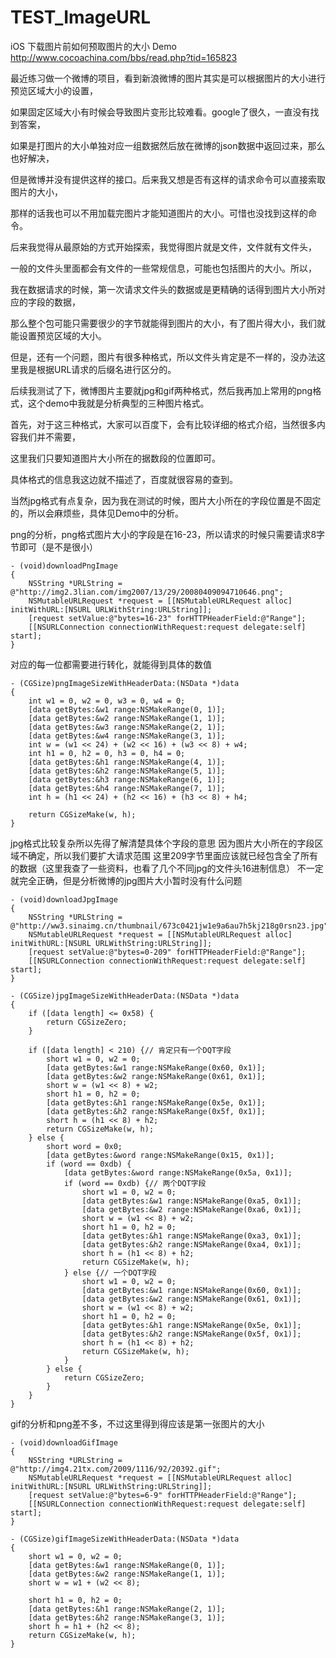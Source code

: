 # TEST_ImageURL
iOS 下载图片前如何预取图片的大小 Demo http://www.cocoachina.com/bbs/read.php?tid=165823

最近练习做一个微博的项目，看到新浪微博的图片其实是可以根据图片的大小进行预览区域大小的设置，

如果固定区域大小有时候会导致图片变形比较难看。google了很久，一直没有找到答案，

如果是打图片的大小单独对应一组数据然后放在微博的json数据中返回过来，那么也好解决，

但是微博并没有提供这样的接口。后来我又想是否有这样的请求命令可以直接索取图片的大小，

那样的话我也可以不用加载完图片才能知道图片的大小。可惜也没找到这样的命令。


后来我觉得从最原始的方式开始探索，我觉得图片就是文件，文件就有文件头，

一般的文件头里面都会有文件的一些常规信息，可能也包括图片的大小。所以，

我在数据请求的时候，第一次请求文件头的数据或是更精确的话得到图片大小所对应的字段的数据，

那么整个包可能只需要很少的字节就能得到图片的大小，有了图片得大小，我们就能设置预览区域的大小。


但是，还有一个问题，图片有很多种格式，所以文件头肯定是不一样的，没办法这里我是根据URL请求的后缀名进行区分的。

后续我测试了下，微博图片主要就jpg和gif两种格式，然后我再加上常用的png格式，这个demo中我就是分析典型的三种图片格式。


首先，对于这三种格式，大家可以百度下，会有比较详细的格式介绍，当然很多内容我们并不需要，

这里我们只要知道图片大小所在的据数段的位置即可。

具体格式的信息我这边就不描述了，百度就很容易的查到。

当然jpg格式有点复杂，因为我在测试的时候，图片大小所在的字段位置是不固定的，所以会麻烦些，具体见Demo中的分析。

png的分析，png格式图片大小的字段是在16-23，所以请求的时候只需要请求8字节即可（是不是很小）

```
- (void)downloadPngImage
{
    NSString *URLString = @"http://img2.3lian.com/img2007/13/29/20080409094710646.png";
    NSMutableURLRequest *request = [[NSMutableURLRequest alloc] initWithURL:[NSURL URLWithString:URLString]];
    [request setValue:@"bytes=16-23" forHTTPHeaderField:@"Range"];
    [[NSURLConnection connectionWithRequest:request delegate:self] start];
}
```

对应的每一位都需要进行转化，就能得到具体的数值

```
- (CGSize)pngImageSizeWithHeaderData:(NSData *)data
{
    int w1 = 0, w2 = 0, w3 = 0, w4 = 0;
    [data getBytes:&w1 range:NSMakeRange(0, 1)];
    [data getBytes:&w2 range:NSMakeRange(1, 1)];
    [data getBytes:&w3 range:NSMakeRange(2, 1)];
    [data getBytes:&w4 range:NSMakeRange(3, 1)];
    int w = (w1 << 24) + (w2 << 16) + (w3 << 8) + w4;
    int h1 = 0, h2 = 0, h3 = 0, h4 = 0;
    [data getBytes:&h1 range:NSMakeRange(4, 1)];
    [data getBytes:&h2 range:NSMakeRange(5, 1)];
    [data getBytes:&h3 range:NSMakeRange(6, 1)];
    [data getBytes:&h4 range:NSMakeRange(7, 1)];
    int h = (h1 << 24) + (h2 << 16) + (h3 << 8) + h4;

    return CGSizeMake(w, h);
}
```

jpg格式比较复杂所以先得了解清楚具体个字段的意思
因为图片大小所在的字段区域不确定，所以我们要扩大请求范围
这里209字节里面应该就已经包含全了所有的数据（这里我查了一些资料，也看了几个不同jpg的文件头16进制信息）
不一定就完全正确，但是分析微博的jpg图片大小暂时没有什么问题

```
- (void)downloadJpgImage
{
    NSString *URLString = @"http://ww3.sinaimg.cn/thumbnail/673c0421jw1e9a6au7h5kj218g0rsn23.jpg";
    NSMutableURLRequest *request = [[NSMutableURLRequest alloc] initWithURL:[NSURL URLWithString:URLString]];
    [request setValue:@"bytes=0-209" forHTTPHeaderField:@"Range"];
    [[NSURLConnection connectionWithRequest:request delegate:self] start];
}

- (CGSize)jpgImageSizeWithHeaderData:(NSData *)data
{
    if ([data length] <= 0x58) {
        return CGSizeZero;
    }

    if ([data length] < 210) {// 肯定只有一个DQT字段
        short w1 = 0, w2 = 0;
        [data getBytes:&w1 range:NSMakeRange(0x60, 0x1)];
        [data getBytes:&w2 range:NSMakeRange(0x61, 0x1)];
        short w = (w1 << 8) + w2;
        short h1 = 0, h2 = 0;
        [data getBytes:&h1 range:NSMakeRange(0x5e, 0x1)];
        [data getBytes:&h2 range:NSMakeRange(0x5f, 0x1)];
        short h = (h1 << 8) + h2;
        return CGSizeMake(w, h);
    } else {
        short word = 0x0;
        [data getBytes:&word range:NSMakeRange(0x15, 0x1)];
        if (word == 0xdb) {
            [data getBytes:&word range:NSMakeRange(0x5a, 0x1)];
            if (word == 0xdb) {// 两个DQT字段
                short w1 = 0, w2 = 0;
                [data getBytes:&w1 range:NSMakeRange(0xa5, 0x1)];
                [data getBytes:&w2 range:NSMakeRange(0xa6, 0x1)];
                short w = (w1 << 8) + w2;
                short h1 = 0, h2 = 0;
                [data getBytes:&h1 range:NSMakeRange(0xa3, 0x1)];
                [data getBytes:&h2 range:NSMakeRange(0xa4, 0x1)];
                short h = (h1 << 8) + h2;
                return CGSizeMake(w, h);
            } else {// 一个DQT字段
                short w1 = 0, w2 = 0;
                [data getBytes:&w1 range:NSMakeRange(0x60, 0x1)];
                [data getBytes:&w2 range:NSMakeRange(0x61, 0x1)];
                short w = (w1 << 8) + w2;
                short h1 = 0, h2 = 0;
                [data getBytes:&h1 range:NSMakeRange(0x5e, 0x1)];
                [data getBytes:&h2 range:NSMakeRange(0x5f, 0x1)];
                short h = (h1 << 8) + h2;
                return CGSizeMake(w, h);
            }
        } else {
            return CGSizeZero;
        }
    }
}
```

gif的分析和png差不多，不过这里得到得应该是第一张图片的大小

```
- (void)downloadGifImage
{
    NSString *URLString = @"http://img4.21tx.com/2009/1116/92/20392.gif";
    NSMutableURLRequest *request = [[NSMutableURLRequest alloc] initWithURL:[NSURL URLWithString:URLString]];
    [request setValue:@"bytes=6-9" forHTTPHeaderField:@"Range"];
    [[NSURLConnection connectionWithRequest:request delegate:self] start];
}

- (CGSize)gifImageSizeWithHeaderData:(NSData *)data
{
    short w1 = 0, w2 = 0;
    [data getBytes:&w1 range:NSMakeRange(0, 1)];
    [data getBytes:&w2 range:NSMakeRange(1, 1)];
    short w = w1 + (w2 << 8);

    short h1 = 0, h2 = 0;
    [data getBytes:&h1 range:NSMakeRange(2, 1)];
    [data getBytes:&h2 range:NSMakeRange(3, 1)];
    short h = h1 + (h2 << 8);
    return CGSizeMake(w, h);
}
```
